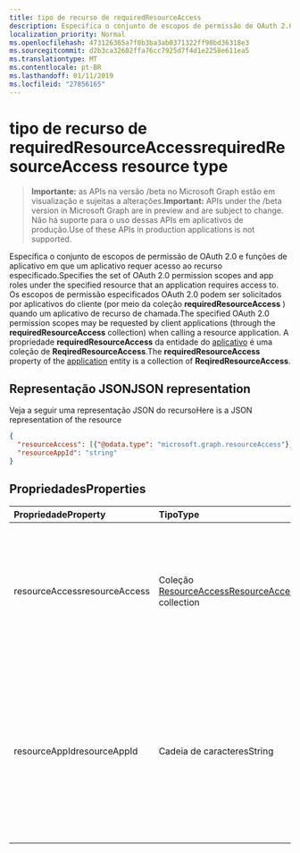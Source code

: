 ```yaml
---
title: tipo de recurso de requiredResourceAccess
description: Especifica o conjunto de escopos de permissão de OAuth 2.0 e funções de aplicativo em que um aplicativo requer acesso ao recurso especificado. Os escopos de permissão especificados OAuth 2.0 podem ser solicitados por aplicativos do cliente (por meio da coleção **requiredResourceAccess** ) quando um aplicativo de recurso de chamada. A propriedade **requiredResourceAccess** da entidade do aplicativo é uma coleção de **ReqiredResourceAccess**.
localization_priority: Normal
ms.openlocfilehash: 473126365a7f0b3ba3ab0371322ff90bd36318e3
ms.sourcegitcommit: d2b3ca32602ffa76cc7925d7f4d1e2258e611ea5
ms.translationtype: MT
ms.contentlocale: pt-BR
ms.lasthandoff: 01/11/2019
ms.locfileid: "27856165"
---
```

# <a name="requiredresourceaccess-resource-type"></a><span data-ttu-id="b79c9-105">tipo de recurso de requiredResourceAccess</span><span class="sxs-lookup"><span data-stu-id="b79c9-105">requiredResourceAccess resource type</span></span>

> <span data-ttu-id="b79c9-106">**Importante:** as APIs na versão /beta no Microsoft Graph estão em visualização e sujeitas a alterações.</span><span class="sxs-lookup"><span data-stu-id="b79c9-106">**Important:** APIs under the /beta version in Microsoft Graph are in preview and are subject to change.</span></span> <span data-ttu-id="b79c9-107">Não há suporte para o uso dessas APIs em aplicativos de produção.</span><span class="sxs-lookup"><span data-stu-id="b79c9-107">Use of these APIs in production applications is not supported.</span></span>

<span data-ttu-id="b79c9-108">Especifica o conjunto de escopos de permissão de OAuth 2.0 e funções de aplicativo em que um aplicativo requer acesso ao recurso especificado.</span><span class="sxs-lookup"><span data-stu-id="b79c9-108">Specifies the set of OAuth 2.0 permission scopes and app roles under the specified resource that an application requires access to.</span></span> <span data-ttu-id="b79c9-109">Os escopos de permissão especificados OAuth 2.0 podem ser solicitados por aplicativos do cliente (por meio da coleção **requiredResourceAccess** ) quando um aplicativo de recurso de chamada.</span><span class="sxs-lookup"><span data-stu-id="b79c9-109">The specified OAuth 2.0 permission scopes may be requested by client applications (through the **requiredResourceAccess** collection) when calling a resource application.</span></span> <span data-ttu-id="b79c9-110">A propriedade **requiredResourceAccess** da entidade do [aplicativo](application.md) é uma coleção de **ReqiredResourceAccess**.</span><span class="sxs-lookup"><span data-stu-id="b79c9-110">The **requiredResourceAccess** property of the [application](application.md) entity is a collection of **ReqiredResourceAccess**.</span></span>


## <a name="json-representation"></a><span data-ttu-id="b79c9-111">Representação JSON</span><span class="sxs-lookup"><span data-stu-id="b79c9-111">JSON representation</span></span>

<span data-ttu-id="b79c9-112">Veja a seguir uma representação JSON do recurso</span><span class="sxs-lookup"><span data-stu-id="b79c9-112">Here is a JSON representation of the resource</span></span>

<!-- {
  "blockType": "resource",
  "optionalProperties": [

  ],
  "@odata.type": "microsoft.graph.requiredResourceAccess"
}-->

```json
{
  "resourceAccess": [{"@odata.type": "microsoft.graph.resourceAccess"}],
  "resourceAppId": "string"
}

```
## <a name="properties"></a><span data-ttu-id="b79c9-113">Propriedades</span><span class="sxs-lookup"><span data-stu-id="b79c9-113">Properties</span></span>
| <span data-ttu-id="b79c9-114">Propriedade</span><span class="sxs-lookup"><span data-stu-id="b79c9-114">Property</span></span>     | <span data-ttu-id="b79c9-115">Tipo</span><span class="sxs-lookup"><span data-stu-id="b79c9-115">Type</span></span>   |<span data-ttu-id="b79c9-116">Descrição</span><span class="sxs-lookup"><span data-stu-id="b79c9-116">Description</span></span>|
|:---------------|:--------|:----------|
|<span data-ttu-id="b79c9-117">resourceAccess</span><span class="sxs-lookup"><span data-stu-id="b79c9-117">resourceAccess</span></span>|<span data-ttu-id="b79c9-118">Coleção [ResourceAccess](resourceaccess.md)</span><span class="sxs-lookup"><span data-stu-id="b79c9-118">[ResourceAccess](resourceaccess.md) collection</span></span>|<span data-ttu-id="b79c9-119">A lista de escopos de permissão OAuth2.0 e funções de aplicativo que requer que o aplicativo do recurso especificado.</span><span class="sxs-lookup"><span data-stu-id="b79c9-119">The list of OAuth2.0 permission scopes and app roles that the application requires from the specified resource.</span></span>|
|<span data-ttu-id="b79c9-120">resourceAppId</span><span class="sxs-lookup"><span data-stu-id="b79c9-120">resourceAppId</span></span>|<span data-ttu-id="b79c9-121">Cadeia de caracteres</span><span class="sxs-lookup"><span data-stu-id="b79c9-121">String</span></span>|<span data-ttu-id="b79c9-122">O identificador exclusivo para o recurso que o aplicativo exija acesso à.</span><span class="sxs-lookup"><span data-stu-id="b79c9-122">The unique identifier for the resource that the application requires access to.</span></span>  <span data-ttu-id="b79c9-123">Este deve ser igual a **appId** declaradas na aplicação de recurso de destino.</span><span class="sxs-lookup"><span data-stu-id="b79c9-123">This should be equal to the **appId** declared on the target resource application.</span></span>|

<!-- uuid: 8fcb5dbc-d5aa-4681-8e31-b001d5168d79
2015-10-25 14:57:30 UTC -->
<!-- {
  "type": "#page.annotation",
  "description": "requiredResourceAccess resource",
  "keywords": "",
  "section": "documentation",
  "tocPath": ""
}-->
